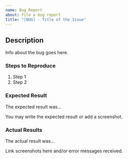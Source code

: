 ```yaml
---
name: Bug Report
about: File a bug report
title: "[BUG] - Title of the Issue"
---
```


<!-- Please search existing issues to avoid creating duplicates. -->

## Description

Info about the bug goes here.

### Steps to Reproduce

1. Step 1
2. Step 2

### Expected Result

The expected result was...

You may write the expected result or add a screenshot.

### Actual Results

The actual result was...

Link screenshots here and/or error messages received.